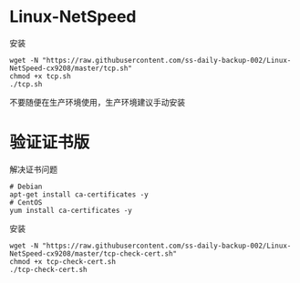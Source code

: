 # Linux-NetSpeed

安装
```
wget -N "https://raw.githubusercontent.com/ss-daily-backup-002/Linux-NetSpeed-cx9208/master/tcp.sh"
chmod +x tcp.sh
./tcp.sh
```
不要随便在生产环境使用，生产环境建议手动安装   

# 验证证书版

解决证书问题
```
# Debian
apt-get install ca-certificates -y
# CentOS
yum install ca-certificates -y
```
安装
```
wget -N "https://raw.githubusercontent.com/ss-daily-backup-002/Linux-NetSpeed-cx9208/master/tcp-check-cert.sh"
chmod +x tcp-check-cert.sh
./tcp-check-cert.sh
```

